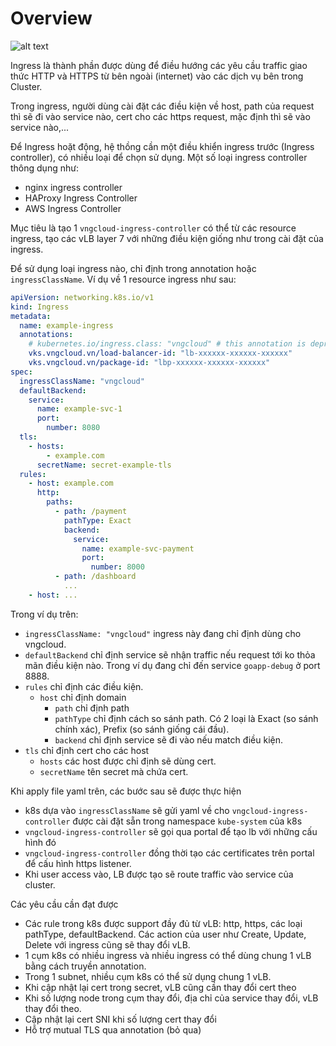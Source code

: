 # Overview

![alt text](https://miro.medium.com/v2/resize:fit:800/1*WV8PcF9Dp_DYN0clMfG4zg.png)

Ingress là thành phần được dùng để điều hướng các yêu cầu traffic giao thức HTTP và HTTPS từ bên ngoài (internet) vào các dịch vụ bên trong Cluster.

Trong ingress, người dùng cài đặt các điều kiện về host, path của request thì sẽ đi vào service nào, cert cho các https request, mặc định thì sẽ vào service nào,...

Để Ingress hoặt động, hệ thồng cần một điều khiển ingress trước (Ingress controller), có nhiều loại để chọn sử dụng. Một số loại ingress controller thông dụng như:

* nginx ingress controller
* HAProxy Ingress Controller
* AWS Ingress Controller

Mục tiêu là tạo 1 `vngcloud-ingress-controller` có thể từ các resource ingress, tạo các vLB layer 7 với những điều kiện giống như trong cài đặt của ingress.

Để sử dụng loại ingress nào, chỉ định trong annotation hoặc `ingressClassName`. Ví dụ về 1 resource ingress như sau:

```yaml
apiVersion: networking.k8s.io/v1
kind: Ingress
metadata:
  name: example-ingress
  annotations:
    # kubernetes.io/ingress.class: "vngcloud" # this annotation is deprecated will cause warning, can use option `ingressClassName` below instead.
    vks.vngcloud.vn/load-balancer-id: "lb-xxxxxx-xxxxxx-xxxxxx"
    vks.vngcloud.vn/package-id: "lbp-xxxxxx-xxxxxx-xxxxxx"
spec:
  ingressClassName: "vngcloud"
  defaultBackend:
    service:
      name: example-svc-1
      port:
        number: 8080
  tls:
    - hosts:
        - example.com
      secretName: secret-example-tls
  rules:
    - host: example.com
      http:
        paths:
          - path: /payment
            pathType: Exact
            backend:
              service:
                name: example-svc-payment
                port:
                  number: 8000
          - path: /dashboard
            ...
    - host: ...
```

Trong ví dụ trên:

* `ingressClassName: "vngcloud"` ingress này đang chỉ định dùng cho vngcloud.
* `defaultBackend` chỉ định service sẽ nhận traffic nếu request tới ko thỏa mãn điều kiện nào. Trong ví dụ đang chỉ đến service `goapp-debug` ở port 8888.
* `rules` chỉ định các điều kiện.
  * `host` chỉ định domain
    * `path` chỉ định path
    * `pathType` chỉ định cách so sánh path. Có 2 loại là Exact (so sánh chính xác), Prefix (so sánh giống cái đầu).
    * `backend` chỉ định service sẽ đi vào nếu match điều kiện.
* `tls` chỉ định cert cho các host
  * `hosts` các host được chỉ định sẽ dùng cert.
  * `secretName` tên secret mà chứa cert.

Khi apply file yaml trên, các bước sau sẽ được thực hiện

* k8s dựa vào `ingressClassName` sẽ gửi yaml về cho `vngcloud-ingress-controller` được cài đặt sẵn trong namespace `kube-system` của k8s
* `vngcloud-ingress-controller` sẽ gọi qua portal để tạo lb với những cấu hình đó
* `vngcloud-ingress-controller` đồng thời tạo các certificates trên portal để cấu hình https listener.
* Khi user access vào, LB được tạo sẽ route traffic vào service của cluster.

Các yêu cầu cần đạt được

* Các rule trong k8s được support đầy đủ từ vLB: http, https, các loại pathType, defaultBackend. Các action của user như Create, Update, Delete với ingress cũng sẽ thay đổi vLB.
* 1 cụm k8s có nhiều ingress và nhiều ingress có thể dùng chung 1 vLB bằng cách truyền annotation.
* Trong 1 subnet, nhiều cụm k8s có thể sử dụng chung 1 vLB.
* Khi cập nhật lại cert trong secret, vLB cũng cần thay đổi cert theo
* Khi số lượng node trong cụm thay đổi, địa chỉ của service thay đổi, vLB thay đổi theo.
* Cập nhật lại cert SNI khi số lượng cert thay đổi
* Hỗ trợ mutual TLS qua annotation (bỏ qua)
